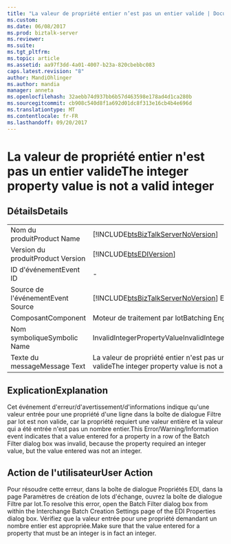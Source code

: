 ```yaml
---
title: "La valeur de propriété entier n’est pas un entier valide | Documents Microsoft"
ms.custom: 
ms.date: 06/08/2017
ms.prod: biztalk-server
ms.reviewer: 
ms.suite: 
ms.tgt_pltfrm: 
ms.topic: article
ms.assetid: aa97f3dd-4a01-4007-b23a-820cbebbc083
caps.latest.revision: "8"
author: MandiOhlinger
ms.author: mandia
manager: anneta
ms.openlocfilehash: 32aebb74d937bb6b57d463598e178ad4d1ca280b
ms.sourcegitcommit: cb908c540d8f1a692d01dc8f313e16cb4b4e696d
ms.translationtype: MT
ms.contentlocale: fr-FR
ms.lasthandoff: 09/20/2017
---
```

# <a name="the-integer-property-value-is-not-a-valid-integer"></a><span data-ttu-id="9c744-102">La valeur de propriété entier n'est pas un entier valide</span><span class="sxs-lookup"><span data-stu-id="9c744-102">The integer property value is not a valid integer</span></span>
## <a name="details"></a><span data-ttu-id="9c744-103">Détails</span><span class="sxs-lookup"><span data-stu-id="9c744-103">Details</span></span>  
  
|||  
|-|-|  
|<span data-ttu-id="9c744-104">Nom du produit</span><span class="sxs-lookup"><span data-stu-id="9c744-104">Product Name</span></span>|[!INCLUDE[btsBizTalkServerNoVersion](../includes/btsbiztalkservernoversion-md.md)]|  
|<span data-ttu-id="9c744-105">Version du produit</span><span class="sxs-lookup"><span data-stu-id="9c744-105">Product Version</span></span>|[!INCLUDE[btsEDIVersion](../includes/btsediversion-md.md)]|  
|<span data-ttu-id="9c744-106">ID d'événement</span><span class="sxs-lookup"><span data-stu-id="9c744-106">Event ID</span></span>|-|  
|<span data-ttu-id="9c744-107">Source de l'événement</span><span class="sxs-lookup"><span data-stu-id="9c744-107">Event Source</span></span>|[!INCLUDE[btsBizTalkServerNoVersion](../includes/btsbiztalkservernoversion-md.md)]<span data-ttu-id="9c744-108"> EDI</span><span class="sxs-lookup"><span data-stu-id="9c744-108"> EDI</span></span>|  
|<span data-ttu-id="9c744-109">Composant</span><span class="sxs-lookup"><span data-stu-id="9c744-109">Component</span></span>|<span data-ttu-id="9c744-110">Moteur de traitement par lot</span><span class="sxs-lookup"><span data-stu-id="9c744-110">Batching Engine</span></span>|  
|<span data-ttu-id="9c744-111">Nom symbolique</span><span class="sxs-lookup"><span data-stu-id="9c744-111">Symbolic Name</span></span>|<span data-ttu-id="9c744-112">InvalidIntegerPropertyValue</span><span class="sxs-lookup"><span data-stu-id="9c744-112">InvalidIntegerPropertyValue</span></span>|  
|<span data-ttu-id="9c744-113">Texte du message</span><span class="sxs-lookup"><span data-stu-id="9c744-113">Message Text</span></span>|<span data-ttu-id="9c744-114">La valeur de propriété entier n'est pas un entier valide</span><span class="sxs-lookup"><span data-stu-id="9c744-114">The integer property value is not a valid integer</span></span>|  
  
## <a name="explanation"></a><span data-ttu-id="9c744-115">Explication</span><span class="sxs-lookup"><span data-stu-id="9c744-115">Explanation</span></span>  
 <span data-ttu-id="9c744-116">Cet événement d'erreur/d'avertissement/d'informations indique qu'une valeur entrée pour une propriété d'une ligne dans la boîte de dialogue Filtre par lot est non valide, car la propriété requiert une valeur entière et la valeur qui a été entrée n'est pas un nombre entier.</span><span class="sxs-lookup"><span data-stu-id="9c744-116">This Error/Warning/Information event indicates that a value entered for a property in a row of the Batch Filter dialog box was invalid, because the property required an integer value, but the value entered was not an integer.</span></span>  
  
## <a name="user-action"></a><span data-ttu-id="9c744-117">Action de l'utilisateur</span><span class="sxs-lookup"><span data-stu-id="9c744-117">User Action</span></span>  
 <span data-ttu-id="9c744-118">Pour résoudre cette erreur, dans la boîte de dialogue Propriétés EDI, dans la page Paramètres de création de lots d'échange, ouvrez la boîte de dialogue Filtre par lot.</span><span class="sxs-lookup"><span data-stu-id="9c744-118">To resolve this error, open the Batch Filter dialog box from within the Interchange Batch Creation Settings page of the EDI Properties dialog box.</span></span> <span data-ttu-id="9c744-119">Vérifiez que la valeur entrée pour une propriété demandant un nombre entier est appropriée.</span><span class="sxs-lookup"><span data-stu-id="9c744-119">Make sure that the value entered for a property that must be an integer is in fact an integer.</span></span>